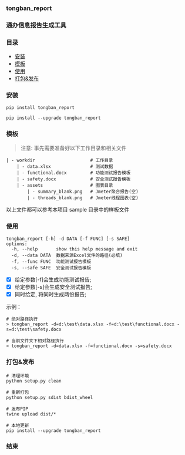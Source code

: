 ### tongban_report

### 通办信息报告生成工具

### 目录
- [安装](#安装)
- [模板](#模板)
- [使用](#使用)
- [打包&发布](#打包&发布)

### 安装
```commandline
pip install tongban_report

pip install --upgrade tongban_report
```

### 模板
> 注意: 事先需要准备好以下工作目录和相关文件
```commandline
| - workdir                     # 工作目录
    | - data.xlsx               # 测试数据
    | - functional.docx         # 功能测试报告模板
    | - safety.docx             # 安全测试报告模板
    | - assets                  # 图表目录
        | - summary_blank.png   # Jmeter聚合报告(空)
        | - threads_blank.png   # Jmeter线程图表(空)
```
以上文件都可以参考本项目 sample 目录中的样板文件

### 使用
```commandline
tongban_report [-h] -d DATA [-f FUNC] [-s SAFE]
options:
  -h, --help       show this help message and exit
  -d, --data DATA  数据来源Excel文件的路径(必填)
  -f, --func FUNC  功能测试报告模板
  -s, --safe SAFE  安全测试报告模板
```

- [x] 给定参数[-f]会生成功能测试报告;
- [x] 给定参数[-s]会生成安全测试报告;
- [x] 同时给定, 将同时生成两份报告;

示例：
```commandline
# 绝对路径执行
> tongban_report -d=d:\test\data.xlsx -f=d:\test\functional.docx -s=d:\test\safety.docx

# 当前文件夹下相对路径执行
> tongban_report -d=data.xlsx -f=functional.docx -s=safety.docx
```

### 打包&发布

```commandline
# 清理环境
python setup.py clean

# 重新打包
python setup.py sdist bdist_wheel

# 发布PIP
twine upload dist/*

# 本地更新
pip install --upgrade tongban_report
```

### 结束